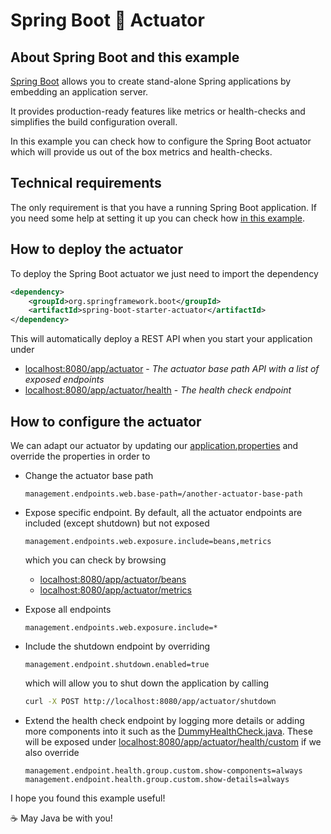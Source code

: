 # Spring Boot :mag_right: Actuator

## About Spring Boot and this example

[Spring Boot](https://spring.io/projects/spring-boot) allows you to create stand-alone Spring applications by embedding an application server.

It provides production-ready features like metrics or health-checks and simplifies the build configuration overall.

In this example you can check how to configure the Spring Boot actuator which will provide us out of the box metrics and health-checks.

## Technical requirements

The only requirement is that you have a running Spring Boot application. If you need some help at setting it up you can check how  [in this example](https://github.com/codewithhades/spring-boot-basic-setup).

## How to deploy the actuator

To deploy the Spring Boot actuator we just need to import the dependency

````xml
<dependency>
    <groupId>org.springframework.boot</groupId>
    <artifactId>spring-boot-starter-actuator</artifactId>
</dependency>
````

This will automatically deploy a REST API when you start your application under

- [localhost:8080/app/actuator](http://localhost:8080/app/actuator) - _The actuator base path API with a list of exposed endpoints_
- [localhost:8080/app/actuator/health](http://localhost:8080/app/actuator/health) - _The health check endpoint_

## How to configure the actuator

We can adapt our actuator by updating our [application.properties](src/main/resources/application.properties) and override the properties in order to

- Change the actuator base path
    ````properties
    management.endpoints.web.base-path=/another-actuator-base-path
    ````
- Expose specific endpoint. By default, all the actuator endpoints are included (except shutdown) but not exposed
    ````properties
    management.endpoints.web.exposure.include=beans,metrics
    ````
  which you can check by browsing
  - [localhost:8080/app/actuator/beans](http://localhost:8080/app/actuator/beans)
  - [localhost:8080/app/actuator/metrics](http://localhost:8080/app/actuator/metrics)

- Expose all endpoints
    ````properties
    management.endpoints.web.exposure.include=*
    ````

- Include the shutdown endpoint by overriding
    ````properties
    management.endpoint.shutdown.enabled=true
    ````
  which will allow you to shut down the application by calling
    ````bash
    curl -X POST http://localhost:8080/app/actuator/shutdown
    ````

- Extend the health check endpoint by logging more details or adding more components into it such as the [DummyHealthCheck.java](src/main/java/com/codewithhades/springboot/actuator/healthcheck/DummyHealthCheck.java). These will be exposed under [localhost:8080/app/actuator/health/custom](http://localhost:8080/app/actuator/health/custom) if we also override
    ````properties
    management.endpoint.health.group.custom.show-components=always
    management.endpoint.health.group.custom.show-details=always
    ````

I hope you found this example useful!

:coffee: May Java be with you!